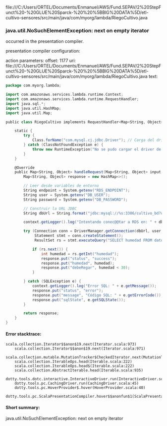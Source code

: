 file:///C:/Users/ORTEL/Documents/Enmanuel/AWS/Fund.SEPAV/2%20StepFunct%20-%20GLUE%20Sparck-%20%20%5BBIG%20DATA%5D/etl-cultivo-sensores/src/main/java/com/myorg/lambda/RiegoCultivo.java
### java.util.NoSuchElementException: next on empty iterator

occurred in the presentation compiler.

presentation compiler configuration:


action parameters:
offset: 1177
uri: file:///C:/Users/ORTEL/Documents/Enmanuel/AWS/Fund.SEPAV/2%20StepFunct%20-%20GLUE%20Sparck-%20%20%5BBIG%20DATA%5D/etl-cultivo-sensores/src/main/java/com/myorg/lambda/RiegoCultivo.java
text:
```scala
package com.myorg.lambda;

import com.amazonaws.services.lambda.runtime.Context;
import com.amazonaws.services.lambda.runtime.RequestHandler;
import java.sql.*;
import java.util.HashMap;
import java.util.Map;

public class RiegoCultivo implements RequestHandler<Map<String, Object>, Map<String, Object>> {

    static {
        try {
            Class.forName("com.mysql.cj.jdbc.Driver"); // Carga del driver JDBC para MySQL 8
        } catch (ClassNotFoundException e) {
            throw new RuntimeException("No se pudo cargar el driver de MySQL", e);
        }
    }

    @Override
    public Map<String, Object> handleRequest(Map<String, Object> input, Context context) {
        Map<String, Object> response = new HashMap<>();

        // Leer desde variables de entorno
        String endpoint = System.getenv("RDS_ENDPOINT");
        String user = System.getenv("DB_USER");
        String password = System.getenv("DB_PASSWORD");

        // Construir la URL JDBC
        String dbUrl = String.format("jdbc:mysql://%s:3306/cultivo_bd?useSSL=false&allowPublicKeyRetrieval=true", endpoint);

        context.getLogger().log("Intentando conec@@tar a RDS en: " + dbUrl);

        try (Connection conn = DriverManager.getConnection(dbUrl, user, password);
             Statement stmt = conn.createStatement();
             ResultSet rs = stmt.executeQuery("SELECT humedad FROM datos_sensores ORDER BY fecha DESC LIMIT 1")) {

            if (rs.next()) {
                int humedad = rs.getInt("humedad");
                response.put("status", "success");
                response.put("humedad", humedad);
                response.put("debeRegar", humedad < 30);
            }

        } catch (SQLException e) {
            context.getLogger().log("Error SQL: " + e.getMessage());
            response.put("status", "error");
            response.put("message", "Código SQL: " + e.getErrorCode());
            response.put("sqlState", e.getSQLState());
        }

        return response;
    }
}

```



#### Error stacktrace:

```
scala.collection.Iterator$$anon$19.next(Iterator.scala:973)
	scala.collection.Iterator$$anon$19.next(Iterator.scala:971)
	scala.collection.mutable.MutationTracker$CheckedIterator.next(MutationTracker.scala:76)
	scala.collection.IterableOps.head(Iterable.scala:222)
	scala.collection.IterableOps.head$(Iterable.scala:222)
	scala.collection.AbstractIterable.head(Iterable.scala:935)
	dotty.tools.dotc.interactive.InteractiveDriver.run(InteractiveDriver.scala:164)
	dotty.tools.pc.CachingDriver.run(CachingDriver.scala:45)
	dotty.tools.pc.HoverProvider$.hover(HoverProvider.scala:40)
	dotty.tools.pc.ScalaPresentationCompiler.hover$$anonfun$1(ScalaPresentationCompiler.scala:389)
```
#### Short summary: 

java.util.NoSuchElementException: next on empty iterator